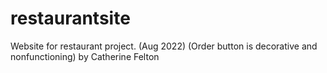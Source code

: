 # restaurantsite
Website for restaurant project. (Aug 2022)
(Order button is decorative and nonfunctioning)
by Catherine Felton
